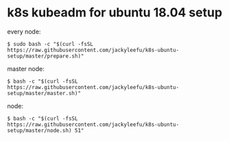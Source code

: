 # k8s kubeadm for ubuntu 18.04 setup
every node:  

    $ sudo bash -c "$(curl -fsSL https://raw.githubusercontent.com/jackyleefu/k8s-ubuntu-setup/master/prepare.sh)"

master node:  
    
    $ bash -c "$(curl -fsSL https://raw.githubusercontent.com/jackyleefu/k8s-ubuntu-setup/master/master.sh)"

node:  

    $ bash -c "$(curl -fsSL https://raw.githubusercontent.com/jackyleefu/k8s-ubuntu-setup/master/node.sh) 51"